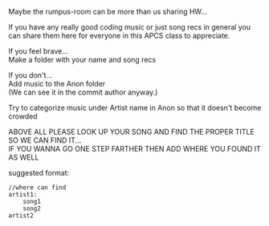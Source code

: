 Maybe the rumpus-room can be more than us sharing HW...

If you have any really good coding music or just song recs in general you can share them here for everyone in this APCS class to appreciate.

If you feel brave...  
Make a folder with your name and song recs

If you don't...  
Add music to the Anon folder  
(We can see it in the commit author anyway.)

Try to categorize music under Artist name in Anon so that it doesn't become crowded

ABOVE ALL PLEASE LOOK UP YOUR SONG AND FIND THE PROPER TITLE SO WE CAN FIND IT...  
IF YOU WANNA GO ONE STEP FARTHER THEN ADD WHERE YOU FOUND IT AS WELL

suggested format:

    //where can find
    artist1:
        song1
        song2
    artist2
